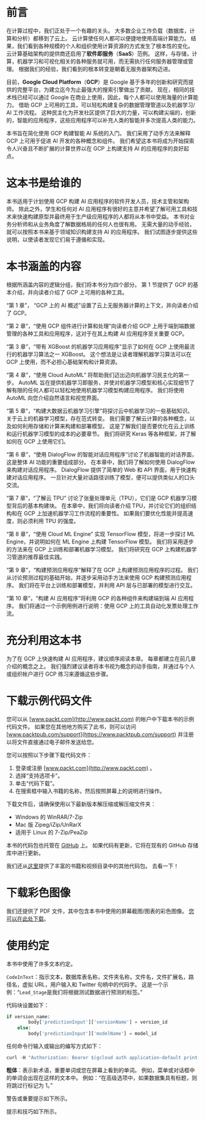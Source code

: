 # 前言

在计算过程中，我们正处于一个有趣的关头。 大多数企业工作负载（数据库，计算和分析）都移到了云上。 云计算使任何人都可以便捷地使用高端计算能力。 结果，我们看到各种规模的个人和组织使用计算资源的方式发生了根本性的变化。 云计算基础架构的提供商还启用了**软件即服务**（**SaaS**）范例。 这样，与存储，计算，机器学习和可视化相关的各种服务就可用，而无需执行任何服务器管理或管理。 根据我们的经验，我们看到的根本转变是朝着无服务器架构迈进。

目前，**Google Cloud Platform**（**GCP**）是 Google 基于多年的创新和研究而提供的完整平台，为建立迄今为止最强大的搜索引擎做出了贡献。 现在，相同的技术栈已经可以通过 Google 在商业上使用，因此，每个人都可以使用海量的计算能力。 借助 GCP 上可用的工具，可以轻松构建复杂的数据管理管道以及机器学习/ AI 工作流程。 这种民主化为开发社区提供了巨大的力量，可以构建尖端的，创新的，智能的应用程序，这些应用程序可以补充人类的智能并多次提高人类的能力。

本书旨在简化使用 GCP 构建智能 AI 系统的入门。 我们采用了动手方法来解释 GCP 上可用于促进 AI 开发的各种概念和组件。 我们希望这本书将成为开始探索令人兴奋且不断扩展的计算世界以在 GCP 上构建支持 AI 的应用程序的良好起点。

# 这本书是给谁的

本书适用于计划使用 GCP 构建 AI 应用程序的软件开发人员，技术主管和架构师。 除此之外，学生和任何对 AI 应用程序有很好的主意并希望了解可用工具和技术来快速构建原型并最终用于生产级应用程序的人都将从本书中受益。 本书对业务分析师和从业务角度了解数据格局的任何人也很有用。 无需大量的动手经验，就可以按照本书来基于领域知识构建支持 AI 的应用程序。 我们试图逐步提供这些说明，以使读者发现它们易于遵循和实现。

# 本书涵盖的内容

根据所涵盖内容的逻辑分组，我们将本书分为四个部分。 第 1 节提供了 GCP 的基本介绍，并向读者介绍了 GCP 上可用的各种工具。

“第 1 章”， “GCP 上的 AI 概述”设置了云上无服务器计算的上下文，并向读者介绍了 GCP。

“第 2 章”，“使用 GCP 组件进行计算和处理”向读者介绍 GCP 上用于端到端数据管理的各种工具和应用程序，这对于在其上构建 AI 应用程序至关重要 GCP。

“第 3 章”，“带有 XGBoost 的机器学习应用程序”显示了如何在 GCP 上使用最流行的机器学习算法之一 XGBoost。 这个想法是让读者理解机器学习算法可以在 GCP 上使用，而不必担心基础架构和计算资源。

“第 4 章”，“使用 Cloud AutoML” 将帮助我们迈出迈向机器学习民主化的第一步。 AutoML 旨在提供机器学习即服务，并使对机器学习模型和核心实现细节了解有限的任何人都可以轻松地使用机器学习模型构建应用程序。 我们将使用 AutoML 向您介绍自然语言和视觉界面。

“第 5 章”，“构建大数据云机器学习引擎”将探讨云中机器学习的一些基础知识。 关于云上的机器学习模型，存在范式转变。 我们需要了解云计算的各种概念，以及如何利用存储和计算来构建和部署模型。 这是了解我们是否要优化在云上训练和运行机器学习模型的成本的必要章节。 我们将研究 Keras 等各种框架，并了解如何在 GCP 上使用它们。

“第 6 章”，“使用 DialogFlow 的智能对话应用程序”讨论了机器智能的对话界面，这是整体 AI 功能的重要组成部分。 在本章中，我们将了解如何使用 DialogFlow 来构建对话应用程序。 DialogFlow 提供了简单的 Web 和 API 界面，用于快速构建对话应用程序。 一旦针对大量对话路径训练了模型，便可以提供类似人的口头交流。

“第 7 章”，“了解云 TPU” 讨论了张量处理单元（TPU），它们是 GCP 机器学习模型背后的基本构建块。 在本章中，我们将向读者介绍 TPU，并讨论它们的组织结构和在 GCP 上加速机器学习工作流程的重要性。 如果我们要优化性能并提高速度，则必须利用 TPU 的强度。

“第 8 章”，“使用 Cloud ML Engine” 实现 TensorFlow 模型，将进一步探讨 ML Engine，并说明如何在 ML Engine 上构建 TensorFlow 模型。 我们将采用逐步的方法来在 GCP 上训练和部署机器学习模型。 我们将研究在 GCP 上构建机器学习管道的推荐最佳实践。

“第 9 章”，“构建预测应用程序”解释了在 GCP 上构建预测应用程序的过程。 我们从讨论预测过程的基础开始，并逐步采用动手方法来使用 GCP 构建预测应用程序。 我们将在平台上训练和部署模型，并利用 API 层与已部署的模型进行交互。

“第 10 章”，“构建 AI 应用程序”将利用 GCP 的各种组件来构建端到端 AI 应用程序。 我们将通过一个示例用例进行说明：使用 GCP 上的工具自动化发票处理工作流。

# 充分利用这本书

为了在 GCP 上快速构建 AI 应用程序，建议顺序阅读本章。 每章都建立在前几章介绍的概念之上。 我们强烈建议读者将本书视为概念的动手指南，并通过与个人或组织帐户进行 GCP 练习来遵循这些步骤。

# 下载示例代码文件

您可以从 [www.packt.com](http://www.packt.com) 的帐户中下载本书的示例代码文件。 如果您在其他地方购买了此书，则可以访问 [www.packtpub.com/support](https://www.packtpub.com/support) 并注册以将文件直接通过电子邮件发送给您。

您可以按照以下步骤下载代码文件：

1.  登录或注册 [www.packt.com](http://www.packt.com) 。
2.  选择“支持选项卡”。
3.  单击“代码下载”。
4.  在搜索框中输入书籍的名称，然后按照屏幕上的说明进行操作。

下载文件后，请确保使用以下最新版本解压缩或解压缩文件夹：

*   Windows 的 WinRAR/7-Zip
*   Mac 版 Zipeg/iZip/UnRarX
*   适用于 Linux 的 7-Zip/PeaZip

本书的代码包也托管在 [GitHub](https://github.com/PacktPublishing/Hands-On-Artificial-Intelligence-on-Google-Cloud-Platform) 上。 如果代码有更新，它将在现有的 GitHub 存储库中进行更新。

我们还从[这里](https://github.com/PacktPublishing/)提供了丰富的书籍和视频目录中的其他代码包。 去看一下！

# 下载彩色图像

我们还提供了 PDF 文件，其中包含本书中使用的屏幕截图/图表的彩色图像。 [您可以在此处下载](https://static.packtcdn.com/downloads/9781789538465_ColorImages.pdf)。

# 使用约定

本书中使用了许多文本约定。

`CodeInText`：指示文本，数据库表名称，文件夹名称，文件名，文件扩展名，路径名，虚拟 URL，用户输入和 Twitter 句柄中的代码字。 这是一个示例：“`Lead_Stage`是我们将根据测试数据进行预测的标签。”

代码块设置如下：

```py
if version_name:
        body['predictionInput']['versionName'] = version_id
    else:
        body['predictionInput']['modelName'] = model_id 
```

任何命令行输入或输出的编写方式如下：

```py
curl -H "Authorization: Bearer $(gcloud auth application-default print-access-token)" -H "Content-Type:application/json" https://automl.googleapis.com/v1beta1/model-name/modelEvaluations
```

**粗体**：表示新术语，重要单词或您在屏幕上看到的单词。 例如，菜单或对话框中的单词会出现在这样的文本中。 例如：“在高级选项中，如果数据集具有标题，则将跳过行标记为 1。”

警告或重要提示如下所示。

提示和技巧如下所示。

